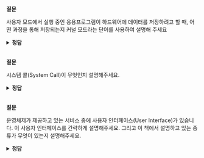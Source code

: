 **질문** 
<!-- 무조건 공백 -->
사용자 모드에서 실행 중인 응용프로그램이 하드웨어에 데이터를 저장하려고 할 때, 어떤 과정을 통해 저장되는지 커널 모드라는 단어를 사용하여 설명해 주세요
<!-- 무조건 공백 -->
<details>
<summary><b>정답</b></summary>
<!-- summary 아래 한칸 공백 두어야함 -->
<!-- 무조건 한칸 공백 아래에 두고 정답 입력 -->

1. 하드 디스크에 데이터를 저장하는 시스템 호출을 발생시켜 커널모드로 전환
2. 운영체제 내의 '하드 디스크에 데이터를 저장하는 코드'를 실행함으로써 하드 디스크에 접근
3. 하드 디스크에 접근이 끝났다면 다시 사용자 모드로 복귀하여 실행을 계속
</details>

<br>

**질문** 
<!-- 무조건 공백 -->
시스템 콜(System Call)이 무엇인지 설명해주세요.
<!-- 무조건 공백 -->
<details>
<summary><b>정답</b></summary>
<!-- summary 아래 한칸 공백 두어야함 -->
<!-- 무조건 한칸 공백 아래에 두고 정답 입력 -->

운영체제는 커널모드와 사용자모드로 나뉘어서 구동됩니다.  

운영체제에서 프로그램이 구동되는데 있어 많은 부분이 커널 모드를 사용하는데, 시스템 콜은 이러한 커널 영역의 기능을 사용하기 위해 사용자 모드에서 시스템 콜을 통해 커널 모드로 전환하여 운영체제 서비스를 제공받을 수 있습니다.
</details>

<br>

**질문** 
<!-- 무조건 공백 -->
운영체제가 제공하고 있는 서비스 중에 사용자 인터페이스(User Interface)가 있습니다. 이 사용자 인터페이스를 간략하게 설명해주세요.
그리고 이 책에서 설명하고 있는 종류가 무엇이 있는지 설명해주세요.
<!-- 무조건 공백 -->
<details>
<summary><b>정답</b></summary>
<!-- summary 아래 한칸 공백 두어야함 -->
<!-- 무조건 한칸 공백 아래에 두고 정답 입력 -->

사용자 인터페이스는 사람들이 컴퓨터와 상호 작용하는 시스템이고, 
종류는 그래픽 유저 인터페이스(Graphical User Interface)와 커맨드 라인 인터페이스(Command Line Interface)가 있습니다.  

GUI는 사용자가 편리하게 사용할 수 있도록 입출력 등의 기능을 알기 쉬운 아이콘 따위의 그래픽으로 나타낸 것 입니다. 
사용자가 창이나 스크롤, 버튼, 이미지, 아이콘 등을 이용하여 시스템을 조종할 수 있도록 도와줍니다.  

CLI는 정해진 명령어를 통해 컴퓨터와 상호작용하는 인터페이스이며, GUI처럼 아이콘이나 다양한 그래픽 화면이 없습니다. 
</details>
